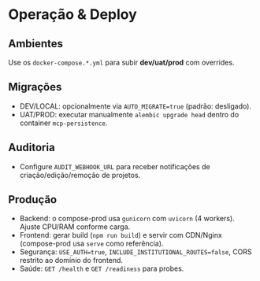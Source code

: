 # Operação & Deploy
## Ambientes
Use os `docker-compose.*.yml` para subir **dev/uat/prod** com overrides.

## Migrações
- DEV/LOCAL: opcionalmente via `AUTO_MIGRATE=true` (padrão: desligado).
- UAT/PROD: executar manualmente `alembic upgrade head` dentro do container `mcp-persistence`.

## Auditoria
- Configure `AUDIT_WEBHOOK_URL` para receber notificações de criação/edição/remoção de projetos.

## Produção
- Backend: o compose-prod usa `gunicorn` com `uvicorn` (4 workers). Ajuste CPU/RAM conforme carga.
- Frontend: gerar build (`npm run build`) e servir com CDN/Nginx (compose-prod usa `serve` como referência).
- Segurança: `USE_AUTH=true`, `INCLUDE_INSTITUTIONAL_ROUTES=false`, CORS restrito ao domínio do frontend.
- Saúde: `GET /health` e `GET /readiness` para probes.

